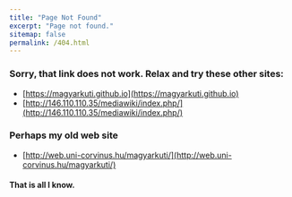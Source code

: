 ```yaml
---
title: "Page Not Found"
excerpt: "Page not found."
sitemap: false
permalink: /404.html
---
```

### Sorry, that link does not work. Relax and try these other sites:
- [https://magyarkuti.github.io](https://magyarkuti.github.io)
- [http://146.110.110.35/mediawiki/index.php/](http://146.110.110.35/mediawiki/index.php/)

### Perhaps my old web site
- [http://web.uni-corvinus.hu/magyarkuti/](http://web.uni-corvinus.hu/magyarkuti/)

#### That is all I know. 
